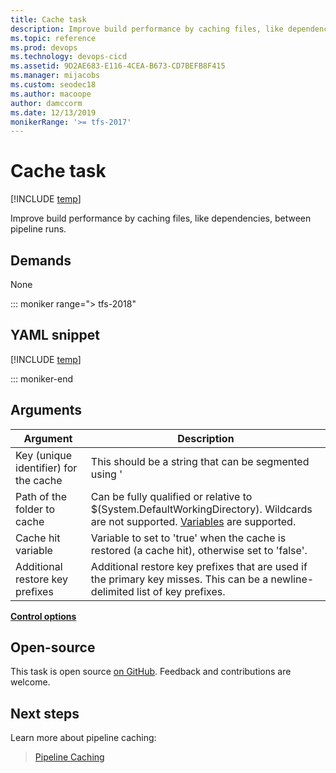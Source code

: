 ```yaml
---
title: Cache task
description: Improve build performance by caching files, like dependencies, between pipeline runs.
ms.topic: reference
ms.prod: devops
ms.technology: devops-cicd
ms.assetid: 9D2AE683-E116-4CEA-B673-CD7BEFB8F415
ms.manager: mijacobs
ms.custom: seodec18
ms.author: macoope
author: damccorm
ms.date: 12/13/2019
monikerRange: '>= tfs-2017'
---
```


# Cache task

[!INCLUDE [temp](../../includes/version-tfs-2017-rtm.md)]

Improve build performance by caching files, like dependencies, between pipeline runs.

## Demands

None

::: moniker range="> tfs-2018"

## YAML snippet

[!INCLUDE [temp](../includes/yaml/cache-v2.md)]

::: moniker-end

## Arguments

| Argument | Description |
|---|---|
| Key (unique identifier) for the cache | This should be a string that can be segmented using '|'. File paths can be absolute or relative to $(System.DefaultWorkingDirectory). |
| Path of the folder to cache | Can be fully qualified or relative to $(System.DefaultWorkingDirectory). Wildcards are not supported. [Variables](https://go.microsoft.com/fwlink/?LinkID=550988) are supported. |
| Cache hit variable | Variable to set to 'true' when the cache is restored (a cache hit), otherwise set to 'false'. |
| Additional restore key prefixes | Additional restore key prefixes that are used if the primary key misses. This can be a newline-delimited list of key prefixes. |

[**Control options**](../../process/tasks.md#controloptions)

## Open-source

This task is open source [on GitHub](https://github.com/Microsoft/azure-pipelines-tasks). Feedback and contributions are welcome.

## Next steps

Learn more about pipeline caching:

> [Pipeline Caching](../../caching/index.md)
